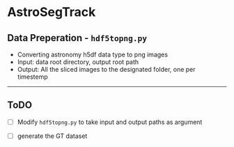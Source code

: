 # AstroSegTrack

## Data Preperation - `hdf5topng.py`
- Converting astronomy h5df data type to png images
- Input: data root directory, output root path
- Output: All the sliced images to the designated folder, one per timestemp



---
## ToDO
- [ ] Modify `hdf5topng.py` to take input and output paths as argument
- [ ] generate the GT dataset  

